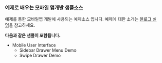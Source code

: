 ### 예제로 배우는 모바일 앱개발 샘플소스

예제를 통한 모바일앱 개발에 사용되는 예제소스 입니다.
예제에 대한 소개는 [블로그 설명](http://blog.hjf.pe.kr/212)을 참고하세요.

__다음과 같은 샘플이 포함됩니다.__
* Mobile User Interface
  * Sidebar Drawer Menu Demo
  * Swipe Drawer Demo

